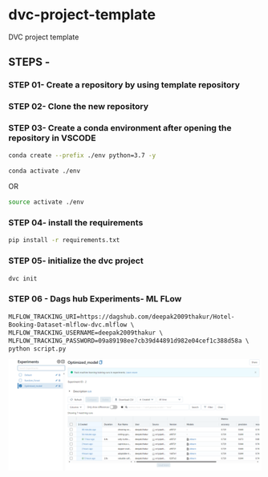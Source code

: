 # dvc-project-template
DVC project template

## STEPS -

### STEP 01- Create a repository by using template repository

### STEP 02- Clone the new repository

### STEP 03- Create a conda environment after opening the repository in VSCODE

```bash
conda create --prefix ./env python=3.7 -y
```

```bash
conda activate ./env
```
OR
```bash
source activate ./env
```

### STEP 04- install the requirements
```bash
pip install -r requirements.txt
```

### STEP 05- initialize the dvc project
```bash
dvc init
```

### STEP 06 - Dags hub Experiments- ML FLow
```
MLFLOW_TRACKING_URI=https://dagshub.com/deepak2009thakur/Hotel-Booking-Dataset-mlflow-dvc.mlflow \
MLFLOW_TRACKING_USERNAME=deepak2009thakur \
MLFLOW_TRACKING_PASSWORD=09a89198ee7cb39d44891d982e04cef1c388d58a \
python script.py
```

![Alt text](image.png)
